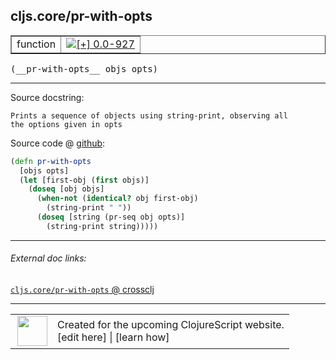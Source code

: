## cljs.core/pr-with-opts



 <table border="1">
<tr>
<td>function</td>
<td><a href="https://github.com/cljsinfo/cljs-api-docs/tree/0.0-927"><img valign="middle" alt="[+] 0.0-927" title="Added in 0.0-927" src="https://img.shields.io/badge/+-0.0--927-lightgrey.svg"></a> </td>
</tr>
</table>


 <samp>
(__pr-with-opts__ objs opts)<br>
</samp>

---





Source docstring:

```
Prints a sequence of objects using string-print, observing all
the options given in opts
```


Source code @ [github](https://github.com/clojure/clojurescript/blob/r1211/src/cljs/cljs/core.cljs#L5674-L5683):

```clj
(defn pr-with-opts
  [objs opts]
  (let [first-obj (first objs)]
    (doseq [obj objs]
      (when-not (identical? obj first-obj)
        (string-print " "))
      (doseq [string (pr-seq obj opts)]
        (string-print string)))))
```

<!--
Repo - tag - source tree - lines:

 <pre>
clojurescript @ r1211
└── src
    └── cljs
        └── cljs
            └── <ins>[core.cljs:5674-5683](https://github.com/clojure/clojurescript/blob/r1211/src/cljs/cljs/core.cljs#L5674-L5683)</ins>
</pre>

-->

---



###### External doc links:

[`cljs.core/pr-with-opts` @ crossclj](http://crossclj.info/fun/cljs.core.cljs/pr-with-opts.html)<br>

---

 <table>
<tr><td>
<img valign="middle" align="right" width="48px" src="http://i.imgur.com/Hi20huC.png">
</td><td>
Created for the upcoming ClojureScript website.<br>
[edit here] | [learn how]
</td></tr></table>

[edit here]:https://github.com/cljsinfo/cljs-api-docs/blob/master/cljsdoc/cljs.core_pr-with-opts.cljsdoc
[learn how]:https://github.com/cljsinfo/cljs-api-docs/wiki/cljsdoc-files

<!--

This information was too distracting to show to readers, but I'll leave it
commented here since it is helpful to:

- pretty-print the data used to generate this document
- and show how to retrieve that data



The API data for this symbol:

```clj
{:ns "cljs.core",
 :name "pr-with-opts",
 :signature ["[objs opts]"],
 :history [["+" "0.0-927"]],
 :type "function",
 :full-name-encode "cljs.core_pr-with-opts",
 :source {:code "(defn pr-with-opts\n  [objs opts]\n  (let [first-obj (first objs)]\n    (doseq [obj objs]\n      (when-not (identical? obj first-obj)\n        (string-print \" \"))\n      (doseq [string (pr-seq obj opts)]\n        (string-print string)))))",
          :title "Source code",
          :repo "clojurescript",
          :tag "r1211",
          :filename "src/cljs/cljs/core.cljs",
          :lines [5674 5683]},
 :full-name "cljs.core/pr-with-opts",
 :docstring "Prints a sequence of objects using string-print, observing all\nthe options given in opts"}

```

Retrieve the API data for this symbol:

```clj
;; from Clojure REPL
(require '[clojure.edn :as edn])
(-> (slurp "https://raw.githubusercontent.com/cljsinfo/cljs-api-docs/catalog/cljs-api.edn")
    (edn/read-string)
    (get-in [:symbols "cljs.core/pr-with-opts"]))
```

-->
